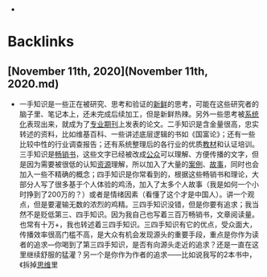 - 

# Backlinks
## [November 11th, 2020](November 11th, 2020.md)
- 一手知识是一些正在被研究、思考和验证的[新鲜](新鲜.md)的思考，可能在这些研究者的脑子里、笔记本上，还未完成后续加工，但是新鲜热辣。另外一些思考被[系统化](系统化.md)表现出来，就成为了[专业](专业.md)[期刊](期刊.md)上发表的论文。二手知识是含金量很高，忠实转述的资料，比如维基百科、一些讲述底层逻辑的书如《国富论》；还有一些比较中性的行业调查报告；还有系统整理后的各行业的优质[教材](教材.md)和认证培训。三手知识是[畅销书](畅销书.md)，这些文字已经被改成[公众](公众.md)可以理解、方便传播的文字，但是因为需要被很低的认知[资源](资源.md)理解，所以加入了大量的[案例](案例.md)、[故事](故事.md)，同时也会加入一些不精确的概念；四手知识是你常看到的，根据这些畅销书和理论，大部分人写了很多基于个人体验的鸡汤，加入了太多个人故事（我是如何一个小时挣到了200万的？）或者是情绪因素（看懂了这个才是中国人）。讲一个观点，但是要灌输无数的浓烈的鸡精。三四手知识没错，但是你要有追求；我当然不是贬低第三、四手知识。因为我自己也写着三百万畅销书，文章阅读量。也常有十万+，我也转述着三四手知识。三四手知识有它的优点，受众面大，传播效率很高门槛不高，是大众有机会发现源头的重要手段，重点是你作为读者的追求—你喝到了第三四手知识，是否有向源头走近的追求？还是一直在这里继续舒服的猛灌？另一个是你作为作者的追求——比如说我写的2本书中，《拆掉[思维](思维.md)里

